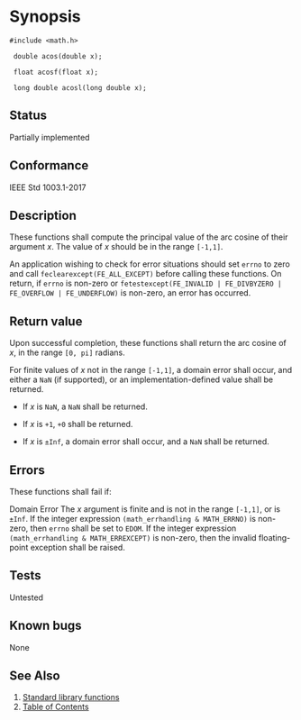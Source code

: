 # Synopsis 
`#include <math.h>`</br>

` double acos(double x);`</br>

` float acosf(float x);`</br>

` long double acosl(long double x);`</br>

## Status
Partially implemented
## Conformance
IEEE Std 1003.1-2017
## Description

These functions shall compute the principal value of the arc cosine of their argument _x_. The value of _x_ should be in the range `[-1,1]`.

An application wishing to check for error situations should set `errno` to zero and call `feclearexcept(FE_ALL_EXCEPT)` before calling these functions. On return, if `errno` is non-zero or `fetestexcept(FE_INVALID | FE_DIVBYZERO | FE_OVERFLOW | FE_UNDERFLOW)` is non-zero, an error has occurred.


## Return value

Upon successful completion, these functions shall return the arc cosine of _x_, in the range `[0, pi]` radians.

For finite values of _x_ not in the range `[-1,1]`, a domain error shall occur, and  either a `NaN` (if supported), or an implementation-defined value shall be returned.

* If _x_ is `NaN`, a `NaN` shall be returned.

* If _x_ is `+1`, `+0` shall be returned.

* If _x_ is `±Inf`, a domain error shall occur, and a `NaN` shall be returned.

## Errors


These functions shall fail if:

Domain Error
The _x_ argument is finite and is not in the range `[-1,1]`, or is `±Inf`. 
If the integer expression `(math_errhandling & MATH_ERRNO)` is non-zero, then `errno` shall be set to `EDOM`. If
the integer expression `(math_errhandling & MATH_ERREXCEPT)` is non-zero, then the invalid floating-point exception shall
be raised.






## Tests

Untested

## Known bugs

None

## See Also 
1. [Standard library functions](../README.md)
2. [Table of Contents](../../../README.md)
